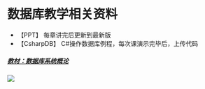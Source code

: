 # 数据库教学相关资料

- 【PPT】 每章讲完后更新到最新版
- 【CsharpDB】 C#操作数据库例程，每次课演示完毕后，上传代码

##### [教材：数据库系统概论](http://www.hep.com.cn/book/details?uuid=bae52acd-15ae-1000-bd5e-d52640b36cd2)
![](https://github.com/HBU/DataBase/raw/master/database.jpg)

